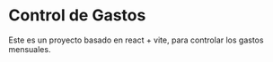 # Control de Gastos

Este es un proyecto basado en react + vite, para controlar los gastos mensuales.
